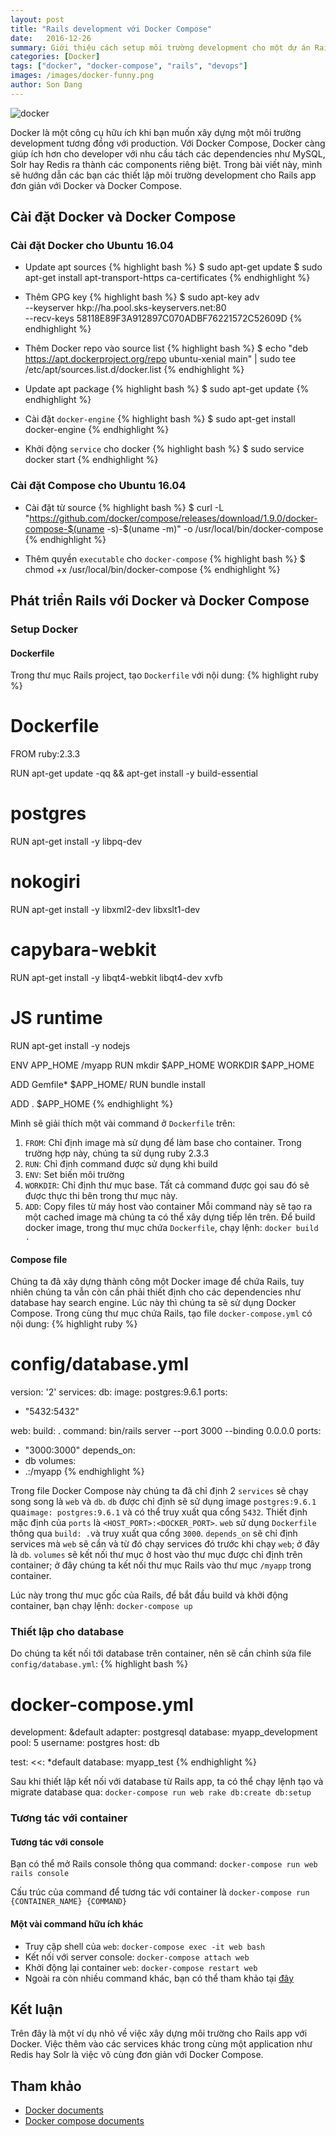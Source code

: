 ```yaml
---
layout: post
title: "Rails development với Docker Compose"
date:   2016-12-26
summary: Giới thiệu cách setup môi trường development cho một dự án Rails cơ bản.
categories: [Docker]
tags: ["docker", "docker-compose", "rails", "devops"]
images: /images/docker-funny.png
author: Son Dang
---
```


![docker](/images/docker-compose.png)

Docker là một công cụ hữu ích khi bạn muốn xây dựng một môi trường development tương đồng với production. Với Docker Compose, Docker càng giúp ích hơn cho developer với nhu cầu tách các dependencies như MySQL, Solr hay Redis ra thành các components riêng biệt. Trong bài viết này, mình sẽ hướng dẫn các bạn các thiết lập môi trường development cho Rails app đơn giản với Docker và Docker Compose.

## Cài đặt Docker và Docker Compose

### Cài đặt Docker cho Ubuntu 16.04

* Update apt sources
{% highlight bash %}
$ sudo apt-get update
$ sudo apt-get install apt-transport-https ca-certificates
{% endhighlight %}

* Thêm GPG key
{% highlight bash %}
$ sudo apt-key adv \
              --keyserver hkp://ha.pool.sks-keyservers.net:80 \
              --recv-keys 58118E89F3A912897C070ADBF76221572C52609D
{% endhighlight %}

* Thêm Docker repo vào source list
{% highlight bash %}
$ echo "deb https://apt.dockerproject.org/repo ubuntu-xenial main" | sudo tee /etc/apt/sources.list.d/docker.list
{% endhighlight %}

* Update apt package
{% highlight bash %}
$ sudo apt-get update
{% endhighlight %}

* Cài đặt `docker-engine`
{% highlight bash %}
$ sudo apt-get install docker-engine
{% endhighlight %}

* Khởi động `service` cho docker
{% highlight bash %}
$ sudo service docker start
{% endhighlight %}

### Cài đặt Compose cho Ubuntu 16.04
* Cài đặt từ source
{% highlight bash %}
$ curl -L "https://github.com/docker/compose/releases/download/1.9.0/docker-compose-$(uname -s)-$(uname -m)" -o /usr/local/bin/docker-compose
{% endhighlight %}

* Thêm quyền `executable` cho `docker-compose`
{% highlight bash %}
$ chmod +x /usr/local/bin/docker-compose
{% endhighlight %}

## Phát triển Rails với Docker và Docker Compose

### Setup Docker

#### Dockerfile
Trong thư mục Rails project, tạo `Dockerfile` với nội dung:
{% highlight ruby %}
# Dockerfile
FROM ruby:2.3.3

RUN apt-get update -qq && apt-get install -y build-essential

# postgres
RUN apt-get install -y libpq-dev

# nokogiri
RUN apt-get install -y libxml2-dev libxslt1-dev

# capybara-webkit
RUN apt-get install -y libqt4-webkit libqt4-dev xvfb

# JS runtime
RUN apt-get install -y nodejs

ENV APP_HOME /myapp
RUN mkdir $APP_HOME
WORKDIR $APP_HOME

ADD Gemfile* $APP_HOME/
RUN bundle install

ADD . $APP_HOME
{% endhighlight %}

Mình sẽ giải thích một vài command ở `Dockerfile` trên:
1. `FROM`: Chỉ định image mà sử dụng để làm base cho container. Trong trường hợp này, chúng ta sử dụng ruby 2.3.3
2. `RUN`: Chỉ định command được sử dụng khi build
3. `ENV`: Set biến môi trường
4. `WORKDIR`: Chỉ định thư mục base. Tất cả command được gọi sau đó sẽ được thực thi bên trong thư mục này.
5.  `ADD`: Copy files từ máy host vào container
Mỗi command này sẽ tạo ra một cached image mà chúng ta có thể xây dựng tiếp lên trên.
Để build docker image, trong thư mục chứa `Dockerfile`, chạy lệnh:
`docker build .`

####  Compose file
Chúng ta đã xây dựng thành công một Docker image để chứa Rails, tuy nhiên chúng ta vẫn còn cần phải thiết định cho các dependencies như database hay search engine. Lúc này thì chúng ta sẽ sử dụng Docker Compose.
Trong cùng thư mục chứa Rails, tạo file `docker-compose.yml` có nội dung:
{% highlight ruby %}
# config/database.yml
version: '2'
services:
db:
image: postgres:9.6.1
ports:
- "5432:5432"

web:
build: .
command: bin/rails server --port 3000 --binding 0.0.0.0
ports:
- "3000:3000"
depends_on:
- db
volumes:
- .:/myapp
{% endhighlight %}

Trong file Docker Compose này chúng ta đã chỉ định 2 `services` sẽ chạy song song là `web` và `db`.
`db` được chỉ định sẽ sử dụng image `postgres:9.6.1` qua`image: postgres:9.6.1` và có thể truy xuất qua cổng `5432`. Thiết định mặc định của `ports` là `<HOST_PORT>:<DOCKER_PORT>`.
`web` sử dụng `Dockerfile` thông qua `build: .`và truy xuất qua cổng `3000`. `depends_on` sẽ chỉ định services mà `web` sẽ cần và từ đó chạy services đó trước khi chạy `web`; ở đây là `db`. `volumes` sẽ kết nối thư mục ở host vào thư mục được chỉ định trên container; ở đây chúng ta kết nối thư mục Rails vào thư mục `/myapp` trong container.

Lúc này trong thư mục gốc của Rails, để bắt đầu build và khởi động container, bạn chạy lệnh:
`docker-compose up`

### Thiết lập cho database
Do chúng ta kết nối tới database trên container, nên sẽ cần chỉnh sửa file `config/database.yml`:
{% highlight bash %}
# docker-compose.yml
development: &default
adapter: postgresql
database: myapp_development
pool: 5
username: postgres
host: db

test:
<<: *default
database: myapp_test
{% endhighlight %}

Sau khi thiết lập kết nối với database từ Rails app, ta có thể chạy lệnh tạo và migrate database qua:
`docker-compose run web rake db:create db:setup`

### Tương tác với container

#### Tương tác với console
Bạn có thể mở Rails console thông qua command: `docker-compose run web rails console`

Cấu trúc của command để tương tác với container là `docker-compose run {CONTAINER_NAME} {COMMAND}`

#### Một vài command hữu ích khác
* Truy cập shell của `web`: `docker-compose exec -it web bash`
* Kết nối với server console: `docker-compose attach web`
* Khởi động lại container `web`: `docker-compose restart web`
* Ngoài ra còn nhiều command khác, bạn có thể tham khảo tại [đây](https://docs.docker.com/compose/reference/)

## Kết luận
Trên đây là một ví dụ nhỏ về việc xây dựng môi trường cho Rails app với Docker. Việc thêm vào các services khác trong cùng một application như Redis hay Solr là việc vô cùng đơn giản với Docker Compose.

## Tham khảo
* [Docker documents](https://docs.docker.com/)
* [Docker compose documents](https://docs.docker.com/compose/reference/)
